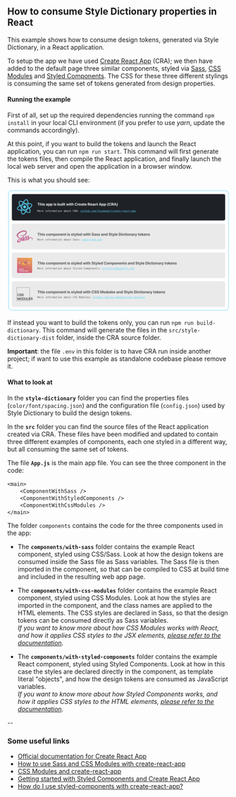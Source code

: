 ## How to consume Style Dictionary properties in React

This example shows how to consume design tokens, generated via Style Dictionary, in a React application. 

To setup the app we have used [Create React App](https://facebook.github.io/create-react-app/) (CRA); we then have added to the default page three similar components, styled via [Sass](http://sass-lang.com/), [CSS Modules](https://github.com/css-modules/css-modules) and [Styled Components](https://www.styled-components.com). The CSS for these three different stylings is consuming the same set of tokens generated from design properties.

#### Running the example

First of all, set up the required dependencies running the command `npm install` in your local CLI environment (if you prefer to use *yarn*, update the commands accordingly).

At this point, if you want to build the tokens and launch the React application, you can run `npm run start`. This command will first generate the tokens files, then compile the React application, and finally launch the local web server and open the application in a browser window.

This is what you should see:

<img alt="screenshot of the React application" src="README.media/react-app-screenshot.png" />

If instead you want to build the tokens only, you can run `npm run build-dictionary`. This command will generate the files in the `src/style-dictionary-dist` folder, inside the CRA source folder.

**Important**: the file `.env` in this folder is to have CRA run inside another project; if want to use this example as standalone codebase please remove it.


#### What to look at

In the **`style-dictionary`** folder you can find the properties files (`color/font/spacing.json`) and the configuration file (`config.json`) used by Style Dictionary to build the design tokens.

In the **`src`** folder you can find the source files of the React application created via CRA. These files have been modified and updated to contain three different examples of components, each one styled in a different way, but all consuming the same set of tokens.

The file **`App.js`** is the main app file. You can see the three component in the code:

```
<main>
    <ComponentWithSass />
    <ComponentWithStyledComponents />
    <ComponentWithCssModules />
</main>
```

The folder `components` contains the code for the three components used in the app:

- The **`components/with-sass`** folder contains the example React component, styled using CSS/Sass. Look at how the design tokens are consumed inside the Sass file as Sass variables. The Sass file is then imported in the component, so that can be compiled to CSS at build time and included in the resulting web app page.

- The **`components/with-css-modules`** folder contains the example React component, styled using CSS Modules. Look at how the styles are imported in the component, and the class names are applied to the HTML elements. The CSS styles are declared in Sass, so that the design tokens can be consumed directly as Sass variables.<br>*If you want to know more about how CSS Modules works with React, and how it applies CSS styles to the JSX elements, [please refer to the documentation](https://github.com/css-modules/css-modules/blob/master/docs/css-modules-with-react.md).*

* The **`components/with-styled-components`** folder contains the example React component, styled using Styled Components. Look at how in this case the styles are declared directly in the component, as template literal "objects", and how the design tokens are consumed as JavaScript variables.<br>*If you want to know more about how Styled Components works, and how it applies CSS styles to the HTML elements, [please refer to the documentation](https://www.styled-components.com/docs/basics#getting-started).*

--


### Some useful links

- [Official documentation for Create React App](https://github.com/facebook/create-react-app)
- [How to use Sass and CSS Modules with create-react-app
](https://blog.bitsrc.io/how-to-use-sass-and-css-modules-with-create-react-app-83fa8b805e5e)
- [CSS Modules and create-react-app](https://www.robinwieruch.de/create-react-app-css-modules/)
- [Getting started with Styled Components and Create React App](https://medium.com/styled-components/styled-components-getting-started-c9818acbcbbd)
- [How do I use styled-components with create-react-app?](https://www.styled-components.com/docs/faqs#how-do-i-use-styledcomponents-with-createreactapp)
